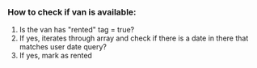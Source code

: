 ### How to check if van is available:

1. Is the van has "rented" tag = true?
2. If yes, iterates through array and check if there is a date in there that matches user date query?
3. If yes, mark as rented
